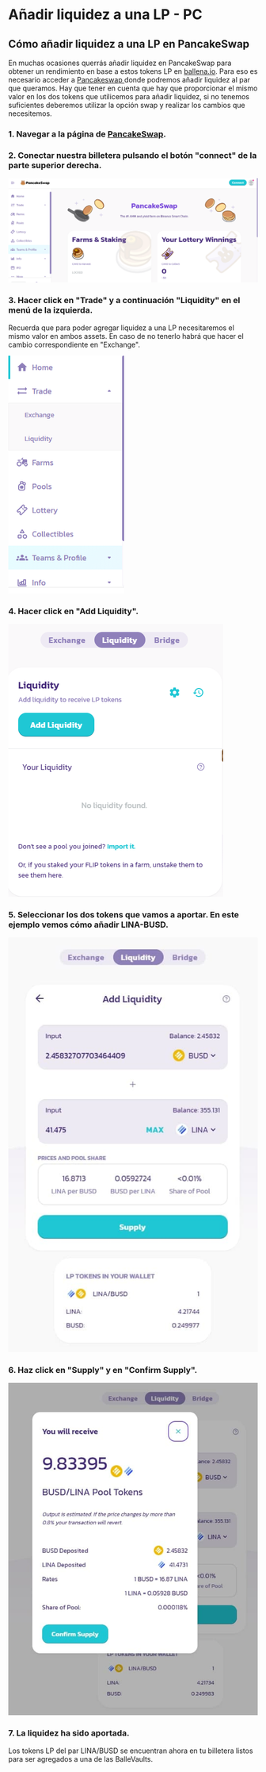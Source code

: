 # Añadir liquidez a una LP - PC

## Cómo añadir liquidez a una LP en PancakeSwap

En muchas ocasiones querrás añadir liquidez en PancakeSwap para obtener un rendimiento en base a estos tokens LP en [ballena.io](https://ballena.io/). Para eso es necesario acceder a [Pancakeswap ](https://pancakeswap.finance/)donde podremos añadir liquidez al par que queramos. Hay que tener en cuenta que hay que proporcionar el mismo valor en los dos tokens que utilicemos para añadir liquidez, si no tenemos suficientes deberemos utilizar la opción swap y realizar los cambios que necesitemos.



### 1. Navegar a la página de [PancakeSwap](https://pancakeswap.finance/).



### 2. Conectar nuestra billetera pulsando el botón "connect" de la parte superior derecha.



![](../../../../../.gitbook/assets/foto-1.png)



### 3. Hacer click en "Trade" y a continuación "Liquidity" en el menú de la izquierda.

Recuerda que para poder agregar liquidez a una LP necesitaremos el mismo valor en ambos assets. En caso de no tenerlo habrá que hacer el cambio correspondiente en "Exchange".



![](../../../../../.gitbook/assets/foto-2.png)



### 4. Hacer click en "Add Liquidity".



![](../../../../../.gitbook/assets/foto-3.png)

### 

### 5. Seleccionar los dos tokens que vamos a aportar. En este ejemplo vemos cómo añadir LINA-BUSD.



![](../../../../../.gitbook/assets/foto-4.jpg)



### 6. Haz click en "Supply" y en "Confirm Supply".



![](../../../../../.gitbook/assets/foto-5.jpg)



### 7. La liquidez ha sido aportada.

Los tokens LP del par LINA/BUSD se encuentran ahora en tu billetera listos para ser agregados a una de las BalleVaults.








